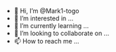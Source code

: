 - 👋 Hi, I’m @Mark1-togo
- 👀 I’m interested in ...
- 🌱 I’m currently learning ...
- 💞️ I’m looking to collaborate on ...
- 📫 How to reach me ...

<!---
Mark1-togo/Mark1-togo is a ✨ special ✨ repository because its `README.md` (this file) appears on your GitHub profile.
You can click the Preview link to take a look at your changes.
--->
